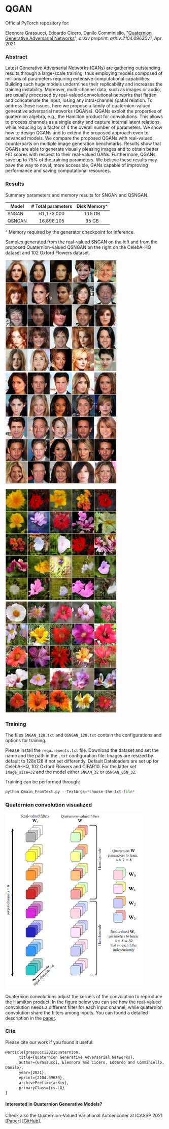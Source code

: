 # QGAN
Official PyTorch repository for:

Eleonora Grassucci, Edoardo Cicero, Danilo Comminiello, "[Quaternion Generative Adversarial Networks](https://arxiv.org/pdf/2104.09630.pdf)", <i>arXiv preprint: arXiv:2104.09630v1</i>, Apr. 2021.

### Abstract

Latest Generative Adversarial Networks (GANs) are gathering outstanding results through a large-scale training, thus employing models composed of millions of parameters requiring extensive computational capabilities. Building such huge models undermines their replicability and increases the training instability. Moreover, multi-channel data, such as images or audio, are usually processed by real-valued convolutional networks that flatten and concatenate the input, losing any intra-channel spatial relation. To address these issues, here we propose a family of quaternion-valued generative adversarial networks (QGANs). QGANs exploit the properties of quaternion algebra, e.g., the Hamilton product for convolutions. This allows to process channels as a single entity and capture internal latent relations, while reducing by a factor of 4 the overall number of parameters. We show how to design QGANs and to extend the proposed approach even to advanced models. We compare the proposed QGANs with real-valued counterparts on multiple image generation benchmarks. Results show that QGANs are able to generate visually pleasing images and to obtain better FID scores with respect to their real-valued GANs. Furthermore, QGANs save up to 75% of the training parameters. We believe these results may pave the way to novel, more accessible, GANs capable of improving performance and saving computational resources.

### Results

Summary parameters and memory results for SNGAN and QSNGAN.

| Model  | # Total parameters | Disk Memory^|
|--------|:------------------:|:---------:|
| SNGAN  |     61,173,000     |   115 GB  |
| QSNGAN |     16,896,105     |   35 GB   |

^ Memory required by the generator checkpoint for inference.

Samples generated from the real-valued SNGAN on the left and from the proposed Quaternion-valued QSNGAN on the right on the CelebA-HQ dataset and 102 Oxford Flowers dataset.

<img src="./samples/CelebAHQ-SNGAN.png" width="350" height="350"/>          <img src="./samples/CelebAHQ-QSNGAN_QSN.png" width="350" height="350"/>

<img src="./samples/flowers-SNGAN.png" width="350" height="350"/>          <img src="./samples/flowers-QSNGAN_QSN.png" width="350" height="350"/>


### Training

The files `SNGAN_128.txt` and `QSNGAN_128.txt` contain the configurations and options for training.

Please install the `requirements.txt` file. Download the dataset and set the name and the path in the `.txt` configuration file. Images are resized by default to 128x128 if not set differently. Default Dataloaders are set up for CelebA-HQ, 102 Oxford Flowers and CIFAR10. For the latter set `image_size=32` and the model either `SNGAN_32` or `QSNGAN_QSN_32`.

Training can be performed through:

```python
python Qmain_FromText.py --TextArgs=*choose-the-txt-file*
```

### Quaternion convolution visualized

<img src="./samples/quaternion_conv_filters.png" width="433" height="550"/>

Quaternion convolutions adjust the kernels of the convolution to reproduce the Hamilton product. In the figure below you can see how the real-valued convolution needs a different filter for each input channel, while quaternion convolution share the filters among inputs. You can found a detailed description in the [paper](https://arxiv.org/pdf/2104.09630.pdf).


### Cite

Please cite our work if you found it useful:

```
@article{grassucci2021quaternion,
      title={Quaternion Generative Adversarial Networks}, 
      author={Grassucci, Eleonora and Cicero, Edoardo and Comminiello, Danilo},
      year={2021},
      eprint={2104.09630},
      archivePrefix={arXiv},
      primaryClass={cs.LG}
}
```

#### Interested in Quaternion Generative Models?

Check also the Quaternion-Valued Variational Autoencoder at ICASSP 2021 [[Paper](https://arxiv.org/pdf/2010.11647.pdf)] [[GitHub](https://github.com/eleGAN23/QVAE)].


